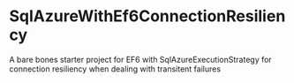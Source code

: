 # SqlAzureWithEf6ConnectionResiliency
A bare bones starter project for EF6 with SqlAzureExecutionStrategy for connection resiliency when dealing with transitent failures
